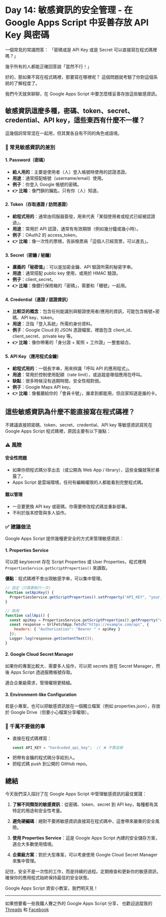 # Day 14: 敏感資訊的安全管理 - 在 Google Apps Script 中妥善存放 API Key 與密碼

一個常見的常識問答：
「密碼或是 API Key 或是 Secret 可以直接寫在程式碼裡嗎？」

幾乎所有的人都能正確回答說「當然不行！」

好的，那如果不寫在程式碼裡，那要寫在哪裡呢？
這個問題就考驗了你對這個系統的了解程度了。

我們今天就來聊聊，在 Google Apps Script 中要怎麼樣妥善存放這些敏感資訊。



## 敏感資訊這麼多種，密碼、token、secret、credential、API key，這些東西有什麼不一樣？

這幾個詞常常混在一起用，但其實各自有不同的角色或語境。

### 🔑 常見敏感資訊的差別

#### 1. Password（密碼）

- **給人用的**：主要是使用者（人）登入帳號時使用的認證憑證。
- **用途**：通常搭配帳號（username/email）使用。
- **例子**：你登入 Google 帳號的密碼。
- **👉 比喻**：像門鎖的鑰匙，只有你（人）知道。

#### 2. Token（存取憑證 / 訪問憑證）

- **給程式用的**：通常由伺服器簽發，用來代表「某個使用者或程式已經被認證過」。
- **用途**：常用於 API 認證，通常有有效期限（例如幾分鐘或幾小時）。
- **例子**：OAuth2 的 access_token。
- **👉 比喻**：像一次性的票根，告訴檢票員「這個人已經買票，可以進去」。

#### 3. Secret（密鑰 / 秘鑰）

- **廣義的「秘密值」**：可以是加密金鑰、API 驗證所需的秘密字串。
- **用途**：通常搭配 public key 使用，或用於 HMAC 驗證。
- **例子**：client_secret。
- **👉 比喻**：像銀行保險箱的「密碼」，需要和「櫃號」一起用。

#### 4. Credential（憑證 / 認證資訊）

- **比較泛的概念**：包含任何能識別與驗證使用者/應用的資訊，可能包含帳號+密碼、API key、token。
- **用途**：泛指「登入系統」所需的身份資料。
- **例子**：Google Cloud 的 JSON 憑證檔案，裡面包含 client_id、client_secret、private key 等。
- **👉 比喻**：像你帶著的「身分證 + 駕照 + 工作證」一整套組合。

#### 5. API Key（應用程式金鑰）

- **給程式用的**：一個長字串，用來辨識「呼叫 API 的應用程式」。
- **用途**：常用於控制使用配額（rate limit），或追蹤是哪個應用在呼叫。
- **缺點**：很多時候沒有過期時間，安全性相對弱。
- **例子**：Google Maps API key。
- **👉 比喻**：像餐廳給你的「會員卡號」，誰拿到都能用，但店家知道是誰的卡。


## 這些敏感資訊為什麼不能直接寫在程式碼裡？

不建議直接把密碼、token、secret、credential、API key 等敏感資訊寫死在 Google Apps Script 程式碼裡，原因主要有以下幾點：

### ⚠️ 風險

#### 安全性問題
- 如果你把程式碼分享出去（或公開為 Web App / library），這些金鑰就等於暴露了。
- Apps Script 是雲端環境，任何有編輯權限的人都能看到完整程式碼。

#### 難以管理
- 一旦要更換 API key 或密碼，你需要修改程式碼並重新部署。
- 不利於版本控管與多人協作。

### ✅ 建議做法

Google Apps Script 提供幾種更安全的方式來管理敏感資訊：

#### 1. Properties Service

可以把 key/secret 存在 Script Properties 或 User Properties，程式裡用 `PropertiesService.getScriptProperties()` 來讀取。

**優點**：程式碼裡不會出現敏感字串，可以集中管理。

```javascript
// 設定（只需要執行一次）
function setApiKey() {
  PropertiesService.getScriptProperties().setProperty("API_KEY", "your_api_key_here");
}

// 取用
function callApi() {
  const apiKey = PropertiesService.getScriptProperties().getProperty("API_KEY");
  const response = UrlFetchApp.fetch("https://example.com/api", {
    headers: { "Authorization": "Bearer " + apiKey }
  });
  Logger.log(response.getContentText());
}
```

#### 2. Google Cloud Secret Manager

如果你的專案比較大、需要多人協作，可以把 secrets 放在 Secret Manager，然後 Apps Script 透過服務帳號存取。

適合企業級需求，管理權限更精細。

#### 3. Environment-like Configuration

若是小專案，也可以把敏感資訊放在一個獨立檔案（例如 properties.json），存放於 Google Drive（但要小心檔案分享權限）。

### 🚫 千萬不要做的事

- 直接在程式碼裡寫：
  ```javascript
  const API_KEY = "hardcoded_api_key";  // ❌ 不要這樣
  ```
- 把帶有金鑰的程式碼分享給別人。
- 把程式碼 push 到公開的 GitHub repo。

## 總結

今天我們深入探討了在 Google Apps Script 中管理敏感資訊的最佳實踐：

1. **了解不同類型的敏感資訊**：從密碼、token、secret 到 API key，每種都有其特定的用途和安全性考量。

2. **避免硬編碼**：絕對不要將敏感資訊直接寫在程式碼中，這會帶來嚴重的安全風險。

3. **使用 Properties Service**：這是 Google Apps Script 內建的安全儲存方案，適合大多數使用情境。

4. **企業級方案**：對於大型專案，可以考慮使用 Google Cloud Secret Manager 來集中管理。

記住，安全不是一次性的工作，而是持續的過程。定期檢查和更新你的敏感資訊，確保你的應用程式始終保持最佳的安全狀態。

Google Apps Script 資安小教室，我們明天見！

---

如果想要看一些我鐵人賽之外的 Google Apps Script 分享，
也歡迎追蹤我的 [Threads](https://www.threads.com/@henryyang_tw) 和 [Facebook](https://www.facebook.com/henry.yang.3956)
